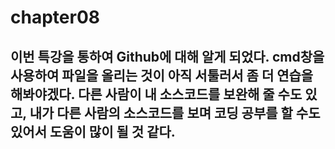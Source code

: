 # chapter08
## 이번 특강을 통하여 Github에 대해 알게 되었다. cmd창을 사용하여 파일을 올리는 것이 아직 서툴러서 좀 더 연습을 해봐야겠다. 다른 사람이 내 소스코드를 보완해 줄 수도 있고, 내가 다른 사람의 소스코드를 보며 코딩 공부를 할 수도 있어서 도움이 많이 될 것 같다.
